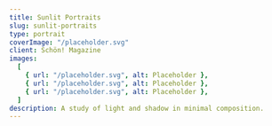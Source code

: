 ```yaml
---
title: Sunlit Portraits
slug: sunlit-portraits
type: portrait
coverImage: "/placeholder.svg"
client: Schön! Magazine
images:
  [
    { url: "/placeholder.svg", alt: Placeholder },
    { url: "/placeholder.svg", alt: Placeholder },
    { url: "/placeholder.svg", alt: Placeholder },
  ]
description: A study of light and shadow in minimal composition.
---
```

